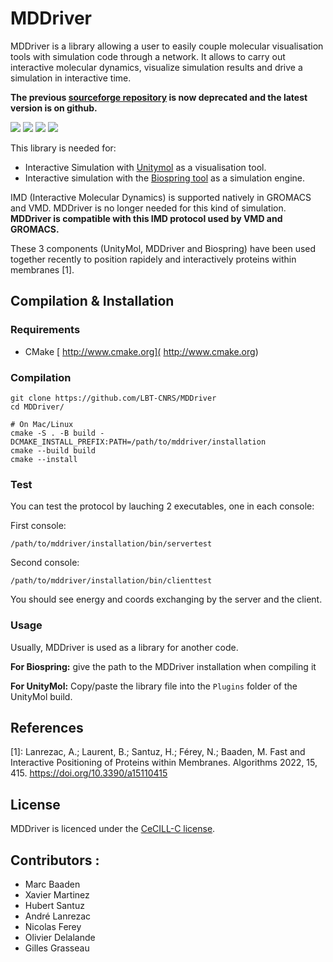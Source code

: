 # MDDriver

MDDriver is a library allowing a user to easily couple molecular visualisation tools with simulation code through a network. It allows to carry out interactive molecular dynamics, visualize simulation results and drive a simulation in interactive time.

**The previous [sourceforge repository](https://sourceforge.net/projects/mddriver/) is now deprecated and the latest version is on github.**

[![](https://img.youtube.com/vi/tHGXYcgRqc8/0.jpg)](https://www.youtube-nocookie.com/embed/tHGXYcgRqc8)
![](https://a.fsdn.com/con/app/proj/mddriver/screenshots/page16-1008-full.jpg/245/183/1.5)
![](https://a.fsdn.com/con/app/proj/mddriver/screenshots/page16-1000-full.jpg/245/183/1.5)
![](https://a.fsdn.com/con/app/proj/mddriver/screenshots/page16-1004-full.jpg/245/183/1.5)



This library is needed for:
   - Interactive Simulation with [Unitymol](https://github.com/LBT-CNRS/UnityMol-Releases) as a visualisation tool.
   - Interactive simulation with the [Biospring tool](https://sourceforge.net/projects/biospring/) as a simulation engine.


IMD (Interactive Molecular Dynamics) is supported natively in GROMACS and VMD. MDDriver is no longer needed for this kind of simulation.
**MDDriver is compatible with this IMD protocol used by VMD and GROMACS.**

These 3 components (UnityMol, MDDriver and Biospring) have been used together recently to position rapidely and interactively proteins within membranes [1].

## Compilation & Installation

### Requirements

- CMake [ http://www.cmake.org]( http://www.cmake.org)

### Compilation

```
git clone https://github.com/LBT-CNRS/MDDriver
cd MDDriver/

# On Mac/Linux
cmake -S . -B build -DCMAKE_INSTALL_PREFIX:PATH=/path/to/mddriver/installation
cmake --build build
cmake --install
```

### Test

You can test the protocol by lauching 2 executables, one in each console:

First console:

    /path/to/mddriver/installation/bin/servertest

Second console:

    /path/to/mddriver/installation/bin/clienttest

You should see energy and coords exchanging by the server and the client.

### Usage

Usually, MDDriver is used as a library for another code.

**For Biospring:** give the path to the MDDriver installation when compiling it

**For UnityMol:** Copy/paste the library file into the `Plugins` folder of the UnityMol build.


## References

[1]: Lanrezac, A.; Laurent, B.; Santuz, H.; Férey, N.; Baaden, M. Fast and Interactive Positioning of Proteins within Membranes. Algorithms 2022, 15, 415. https://doi.org/10.3390/a15110415

## License

MDDriver is licenced under the [CeCILL-C license](LICENSE.txt).

## Contributors :

- Marc Baaden
- Xavier Martinez
- Hubert Santuz
- André Lanrezac
- Nicolas Ferey
- Olivier Delalande
- Gilles Grasseau
